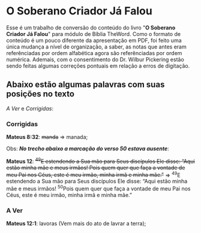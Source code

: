 # O Soberano Criador Já Falou

Esse é um trabalho de conversão do conteúdo do livro "**O Soberano Criador Já Falou**" para módulo de Bíblia TheWord. Como o formato de conteúdo é um pouco diferente da apresentação em PDF, foi feito uma única mudança a nível de organização, a saber, as notas que antes eram referênciadas por ordem alfabética agora são referênciadas por ordem numérica. Ademais, com o consentimento do Dr. Wilbur Pickering estão sendo feitas algumas correções pontuais em relação a erros de digitação.

## Abaixo estão algumas palavras com suas posições no texto
*A Ver* e *Corrigidas*:

### Corrigidas
**Mateus 8:32**: ~~manda~~ => manada;

Obs: **_No trecho abaixo a marcação do verso 50 estava ausente_**: <br>

**Mateus 12**: ~~<sup>49</sup>E estendendo a Sua mão para Seus discípulos Ele disse: “Aqui estão minha mãe e meus irmãos! Pois quem quer que faça a vontade de meu Pai nos Céus, este é meu irmão, minha irmã e minha mãe.”~~ => <sup>49</sup>E estendendo a Sua mão para Seus discípulos Ele disse: “Aqui estão minha mãe e meus irmãos! <sup>50</sup>Pois quem quer que faça a vontade de meu Pai nos Céus, este é meu irmão, minha irmã e minha mãe.”

### A Ver
**Mateus 12:1**: lavoras (Vem mais do ato de lavrar a terra);